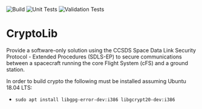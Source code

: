 ![Build](https://github.com/nasa/CryptoLib/actions/workflows/build.yml/badge.svg) ![Unit Tests](https://github.com/nasa/CryptoLib/actions/workflows/validations.yml/badge.svg) ![Validation Tests](https://github.com/nasa/CryptoLib/actions/workflows/validation.yml/badge.svg)

# CryptoLib

Provide a software-only solution using the CCSDS Space Data Link Security Protocol - Extended Procedures (SDLS-EP) to secure communications between a spacecraft running the core Flight System (cFS) and a ground station.

In order to build crypto the following must be installed assuming Ubuntu 18.04 LTS:
* `sudo apt install libgpg-error-dev:i386 libgcrypt20-dev:i386`
